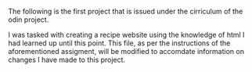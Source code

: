 The following is the first project that is issued under the cirriculum of the odin project.


I was tasked with creating a recipe website using the knowledge of html I had learned up until this point. This file, as per the instructions of the aforementioned assigment, will be modified to accomdate information on changes I have made to this project.


